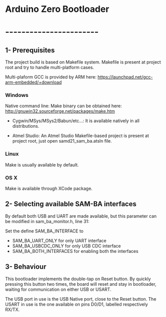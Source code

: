 # Arduino Zero Bootloader
# -----------------------

## 1- Prerequisites

The project build is based on Makefile system.
Makefile is present at project root and try to handle multi-platform cases.

Multi-plaform GCC is provided by ARM here: https://launchpad.net/gcc-arm-embedded/+download

### Windows

Native command line:
Make binary can be obtained here: http://gnuwin32.sourceforge.net/packages/make.htm

* Cygwin/MSys/MSys2/Babun/etc...:
It is available natively in all distributions.

* Atmel Studio:
An Atmel Studio Makefile-based project is present at project root, just open samd21_sam_ba.atsln file.

### Linux

Make is usually available by default.

### OS X

Make is available through XCode package.


## 2- Selecting available SAM-BA interfaces

By default both USB and UART are made available, but this parameter can be modified in sam_ba_monitor.h, line 31:

Set the define SAM_BA_INTERFACE to
* SAM_BA_UART_ONLY for only UART interface
* SAM_BA_USBCDC_ONLY for only USB CDC interface
* SAM_BA_BOTH_INTERFACES for enabling both the interfaces


## 3- Behaviour

This bootloader implements the double-tap on Reset button.
By quickly pressing this button two times, the board will reset and stay in bootloader, waiting for communication on either USB or USART.

The USB port in use is the USB Native port, close to the Reset button.
The USART in use is the one available on pins D0/D1, labelled respectively RX/TX.
